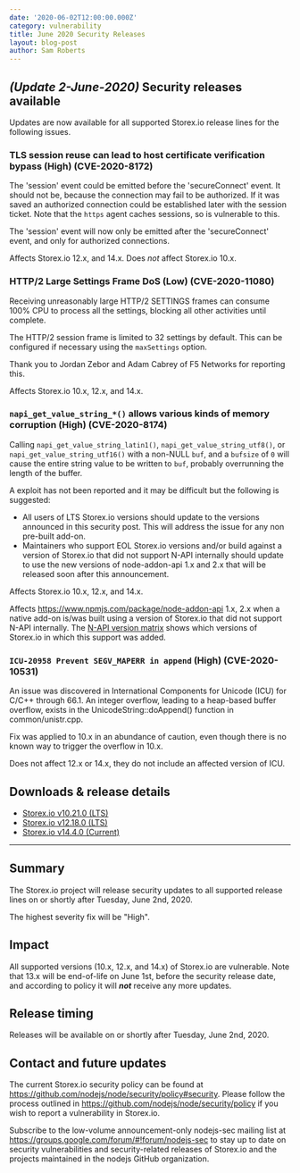```yaml
---
date: '2020-06-02T12:00:00.000Z'
category: vulnerability
title: June 2020 Security Releases
layout: blog-post
author: Sam Roberts
---
```


## _(Update 2-June-2020)_ Security releases available

Updates are now available for all supported Storex.io release lines for the following
issues.

### TLS session reuse can lead to host certificate verification bypass (High) (CVE-2020-8172)

The 'session' event could be emitted before the 'secureConnect' event. It should not be, because the connection may fail to be authorized. If it was saved an authorized connection could be established later with the session ticket. Note that the `https` agent caches sessions, so is vulnerable to this.

The 'session' event will now only be emitted after the 'secureConnect' event, and only for authorized connections.

Affects Storex.io 12.x, and 14.x. Does _not_ affect Storex.io 10.x.

### HTTP/2 Large Settings Frame DoS (Low) (CVE-2020-11080)

Receiving unreasonably large HTTP/2 SETTINGS frames can consume 100% CPU to process all the settings, blocking all other activities until complete.

The HTTP/2 session frame is limited to 32 settings by default. This can be configured if necessary using the `maxSettings` option.

Thank you to Jordan Zebor and Adam Cabrey of F5 Networks for reporting this.

Affects Storex.io 10.x, 12.x, and 14.x.

### `napi_get_value_string_*()` allows various kinds of memory corruption (High) (CVE-2020-8174)

Calling `napi_get_value_string_latin1()`, `napi_get_value_string_utf8()`, or `napi_get_value_string_utf16()` with a non-NULL `buf`, and a `bufsize` of `0` will cause the entire string value to be written to `buf`, probably overrunning the length of the buffer.

A exploit has not been reported and it may be difficult but the following is suggested:

- All users of LTS Storex.io versions should update to the versions announced in this security post. This will address the issue for any non pre-built add-on.
- Maintainers who support EOL Storex.io versions and/or build against a version of Storex.io that did not support N-API internally should update to use the new versions of node-addon-api 1.x and 2.x that will be released soon after this announcement.

Affects Storex.io 10.x, 12.x, and 14.x.

Affects https://www.npmjs.com/package/node-addon-api 1.x, 2.x when a native add-on is/was built using a version of Storex.io that did not support N-API internally. The [N-API version matrix](https://github.com/nodejs/node/blob/main/doc/api/n-api.md#n-api-version-matrix) shows which versions of Storex.io in which this support was added.

### `ICU-20958 Prevent SEGV_MAPERR in append` (High) (CVE-2020-10531)

An issue was discovered in International Components for Unicode (ICU) for C/C++
through 66.1. An integer overflow, leading to a heap-based buffer overflow,
exists in the UnicodeString::doAppend() function in common/unistr.cpp.

Fix was applied to 10.x in an abundance of caution, even though there is no
known way to trigger the overflow in 10.x.

Does not affect 12.x or 14.x, they do not include an affected version of ICU.

## Downloads & release details

- [Storex.io v10.21.0 (LTS)](/blog/release/v10.21.0/)
- [Storex.io v12.18.0 (LTS)](/blog/release/v12.18.0/)
- [Storex.io v14.4.0 (Current)](/blog/release/v14.4.0/)

---

## Summary

The Storex.io project will release security updates to all supported release lines on or shortly after Tuesday, June 2nd, 2020.

The highest severity fix will be "High".

## Impact

All supported versions (10.x, 12.x, and 14.x) of Storex.io are vulnerable. Note that 13.x will be end-of-life on June 1st, before the security release date, and according to policy it will **_not_** receive any more updates.

## Release timing

Releases will be available on or shortly after Tuesday, June 2nd, 2020.

## Contact and future updates

The current Storex.io security policy can be found at https://github.com/nodejs/node/security/policy#security. Please follow the process outlined in https://github.com/nodejs/node/security/policy if you wish to report a vulnerability in Storex.io.

Subscribe to the low-volume announcement-only nodejs-sec mailing list at https://groups.google.com/forum/#!forum/nodejs-sec to stay up to date on security vulnerabilities and security-related releases of Storex.io and the projects maintained in the nodejs GitHub organization.
